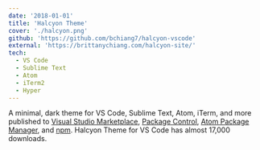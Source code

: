 ```yaml
---
date: '2018-01-01'
title: 'Halcyon Theme'
cover: './halcyon.png'
github: 'https://github.com/bchiang7/halcyon-vscode'
external: 'https://brittanychiang.com/halcyon-site/'
tech:
  - VS Code
  - Sublime Text
  - Atom
  - iTerm2
  - Hyper
---
```


A minimal, dark theme for VS Code, Sublime Text, Atom, iTerm, and more published to [Visual Studio Marketplace](https://marketplace.visualstudio.com/items?itemName=brittanychiang.halcyon-vscode), [Package Control](https://packagecontrol.io/packages/Halcyon%20Theme), [Atom Package Manager](https://atom.io/themes/halcyon-syntax), and [npm](https://www.npmjs.com/package/hyper-halcyon-theme). Halcyon Theme for VS Code has almost 17,000 downloads.
